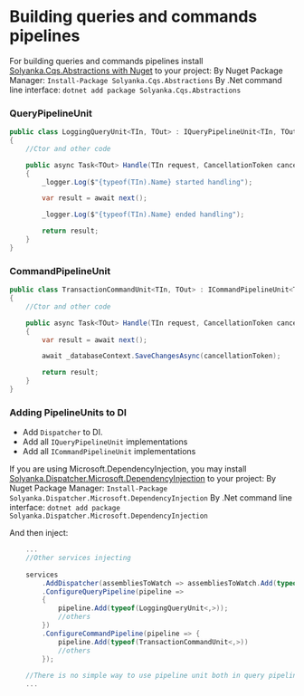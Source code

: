 Building queries and commands pipelines
===

For building queries and commands pipelines install [Solyanka.Cqs.Abstractions with Nuget](http://here_will_be_link) to your project:
By Nuget Package Manager:
    `Install-Package Solyanka.Cqs.Abstractions`
By .Net command line interface:
    `dotnet add package Solyanka.Cqs.Abstractions`

### QueryPipelineUnit

```csharp
public class LoggingQueryUnit<TIn, TOut> : IQueryPipelineUnit<TIn, TOut> where TIn : IQuery<TOut>
{
    //Ctor and other code

    public async Task<TOut> Handle(TIn request, CancellationToken cancellationToken, RequestHandlerDelegate<TOut> next)
    {
        _logger.Log($"{typeof(TIn).Name} started handling");

        var result = await next();

        _logger.Log($"{typeof(TIn).Name} ended handling");

        return result;
    }
}
```

### CommandPipelineUnit

```csharp
public class TransactionCommandUnit<TIn, TOut> : ICommandPipelineUnit<TIn, TOut> where TIn : ICommand<TOut>
{
    //Ctor and other code

    public async Task<TOut> Handle(TIn request, CancellationToken cancellationToken, RequestHandlerDelegate<TOut> next)
    {
        var result = await next();

        await _databaseContext.SaveChangesAsync(cancellationToken);

        return result;
    }
}
```

### Adding PipelineUnits to DI

* Add `Dispatcher` to DI.
* Add all `IQueryPipelineUnit` implementations
* Add all `ICommandPipelineUnit` implementations

If you are using Microsoft.DependencyInjection, you may install [Solyanka.Dispatcher.Microsoft.DependencyInjection](http://here_will_be_link) to your project:
By Nuget Package Manager:
    `Install-Package Solyanka.Dispatcher.Microsoft.DependencyInjection`
By .Net command line interface:
    `dotnet add package Solyanka.Dispatcher.Microsoft.DependencyInjection`

And then inject:
```csharp
    ...
    //Other services injecting
    
    services
        .AddDispatcher(assembliesToWatch => assembliesToWatch.Add(typeof(GetUserQuery).Assembly))
        .ConfigureQueryPipeline(pipeline => 
        {
            pipeline.Add(typeof(LoggingQueryUnit<,>));
            //others
        })
        .ConfigureCommandPipeline(pipeline => {
            pipeline.Add(typeof(TransactionCommandUnit<,>))
            //others
        });
    
    //There is no simple way to use pipeline unit both in query pipeline and command pipeline
    ...
```